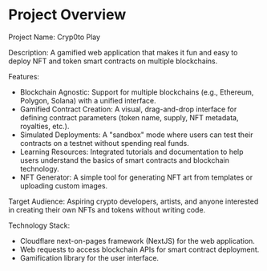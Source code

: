 # Project Overview

Project Name: Cryp0to Play

Description: A gamified web application that makes it fun and easy to deploy NFT and token smart contracts on multiple blockchains.

Features:

*   Blockchain Agnostic: Support for multiple blockchains (e.g., Ethereum, Polygon, Solana) with a unified interface.
*   Gamified Contract Creation: A visual, drag-and-drop interface for defining contract parameters (token name, supply, NFT metadata, royalties, etc.).
*   Simulated Deployments: A "sandbox" mode where users can test their contracts on a testnet without spending real funds.
*   Learning Resources: Integrated tutorials and documentation to help users understand the basics of smart contracts and blockchain technology.
*   NFT Generator: A simple tool for generating NFT art from templates or uploading custom images.

Target Audience: Aspiring crypto developers, artists, and anyone interested in creating their own NFTs and tokens without writing code.

Technology Stack:

*   Cloudflare next-on-pages framework (NextJS) for the web application.
*   Web requests to access blockchain APIs for smart contract deployment.
*   Gamification library for the user interface.